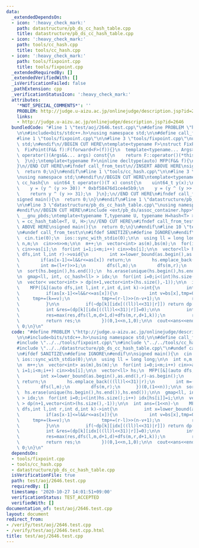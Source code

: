 ```yaml
---
data:
  _extendedDependsOn:
  - icon: ':heavy_check_mark:'
    path: datastructure/pb_ds_cc_hash_table.cpp
    title: datastructure/pb_ds_cc_hash_table.cpp
  - icon: ':heavy_check_mark:'
    path: tools/cc_hash.cpp
    title: tools/cc_hash.cpp
  - icon: ':heavy_check_mark:'
    path: tools/fixpoint.cpp
    title: tools/fixpoint.cpp
  _extendedRequiredBy: []
  _extendedVerifiedWith: []
  _isVerificationFailed: false
  _pathExtension: cpp
  _verificationStatusIcon: ':heavy_check_mark:'
  attributes:
    '*NOT_SPECIAL_COMMENTS*': ''
    PROBLEM: http://judge.u-aizu.ac.jp/onlinejudge/description.jsp?id=2646
    links:
    - http://judge.u-aizu.ac.jp/onlinejudge/description.jsp?id=2646
  bundledCode: "#line 1 \"test/aoj/2646.test.cpp\"\n#define PROBLEM \"http://judge.u-aizu.ac.jp/onlinejudge/description.jsp?id=2646\"\
    \n\n#include<bits/stdc++.h>\nusing namespace std;\n\n#define call_from_test\n\
    #line 1 \"tools/fixpoint.cpp\"\n\n#line 3 \"tools/fixpoint.cpp\"\nusing namespace\
    \ std;\n#endif\n//BEGIN CUT HERE\ntemplate<typename F>\nstruct FixPoint : F{\n\
    \  FixPoint(F&& f):F(forward<F>(f)){}\n  template<typename... Args>\n  decltype(auto)\
    \ operator()(Args&&... args) const{\n    return F::operator()(*this,forward<Args>(args)...);\n\
    \  }\n};\ntemplate<typename F>\ninline decltype(auto) MFP(F&& f){\n  return FixPoint<F>{forward<F>(f)};\n\
    }\n//END CUT HERE\n#ifndef call_from_test\n//INSERT ABOVE HERE\nsigned main(){\n\
    \  return 0;\n}\n#endif\n#line 1 \"tools/cc_hash.cpp\"\n\n#line 3 \"tools/cc_hash.cpp\"\
    \nusing namespace std;\n#endif\n//BEGIN CUT HERE\ntemplate<typename T>\nstruct\
    \ cc_hash{\n  uint64_t operator()(T x) const{\n    uint64_t y(x);\n    y += 0x9e3779b97f4a7c15;\n\
    \    y = (y ^ (y >> 30)) * 0xbf58476d1ce4e5b9;\n    y = (y ^ (y >> 27)) * 0x94d049bb133111eb;\n\
    \    return y ^ (y >> 31);\n  }\n};\n//END CUT HERE\n#ifndef call_from_test\n\
    signed main(){\n  return 0;\n}\n#endif\n#line 1 \"datastructure/pb_ds_cc_hash_table.cpp\"\
    \n\n#line 3 \"datastructure/pb_ds_cc_hash_table.cpp\"\nusing namespace std;\n\
    #endif\n//BEGIN CUT HERE\n#include <ext/pb_ds/assoc_container.hpp>\nusing namespace\
    \ __gnu_pbds;\ntemplate<typename T,typename U, typename H=hash<T> >\nusing gmap\
    \ = cc_hash_table<T, U, H>;\n//END CUT HERE\n#ifndef call_from_test\n//INSERT\
    \ ABOVE HERE\nsigned main(){\n  return 0;\n}\n#endif\n#line 10 \"test/aoj/2646.test.cpp\"\
    \n#undef call_from_test\n\n#ifdef SANITIZE\n#define IGNORE\n#endif\n\nsigned main(){\n\
    \  cin.tie(0);\n  ios::sync_with_stdio(0);\n\n  using ll = long long;\n\n  int\
    \ n,m;\n  cin>>n>>m;\n\n  m++;\n  vector<int> as(m),bs(m);\n  for(int i=0;i<m;i++)\
    \ cin>>as[i];\n  for(int i=1;i<m;i++) cin>>bs[i];\n\n  vector<ll> hs;\n  MFP([&](auto\
    \ dfs,int l,int r)->void{\n        int x=lower_bound(as.begin(),as.end(),r)-as.begin();\n\
    \        if(as[x-1]<=l&&r<=as[x]) return;\n        hs.emplace_back(((ll)l<<31)|r);\n\
    \        int m=(l+r)>>1;\n        dfs(l,m);\n        dfs(m,r);\n      })(0,(1<<n));\n\
    \n  sort(hs.begin(),hs.end());\n  hs.erase(unique(hs.begin(),hs.end()),hs.end());\n\
    \n  gmap<ll, int, cc_hash<ll> > idx;\n  for(int i=0;i<(int)hs.size();i++) idx[hs[i]]=i;\n\
    \n  vector< vector<int> > dp(n+1,vector<int>(hs.size(),-1));\n\n  int ans=(1<<n)-\n\
    \    MFP([&](auto dfs,int l,int r,int d,int k)->int{\n          int x=lower_bound(as.begin(),as.end(),r)-as.begin();\n\
    \          if(as[x-1]<=l&&r<=as[x]){\n            int v=bs[x],tmp=0;\n       \
    \     tmp+=(k==v);\n            tmp+=(r-l)>>(n-v+1);\n            return tmp;\n\
    \          }\n\n          if(~dp[k][idx[((ll)l<<31)|r]]) return dp[k][idx[((ll)l<<31)|r]];\n\
    \          int &res=(dp[k][idx[((ll)l<<31)|r]]=0);\n\n          int m=(l+r)>>1;\n\
    \          res=max(res,dfs(l,m,d+1,d)+dfs(m,r,d+1,k));\n          res=max(res,dfs(l,m,d+1,k)+dfs(m,r,d+1,d));\n\
    \          return res;\n        })(0,1<<n,1,0);\n\n  cout<<ans<<endl;\n  return\
    \ 0;\n}\n"
  code: "#define PROBLEM \"http://judge.u-aizu.ac.jp/onlinejudge/description.jsp?id=2646\"\
    \n\n#include<bits/stdc++.h>\nusing namespace std;\n\n#define call_from_test\n\
    #include \"../../tools/fixpoint.cpp\"\n#include \"../../tools/cc_hash.cpp\"\n\
    #include \"../../datastructure/pb_ds_cc_hash_table.cpp\"\n#undef call_from_test\n\
    \n#ifdef SANITIZE\n#define IGNORE\n#endif\n\nsigned main(){\n  cin.tie(0);\n \
    \ ios::sync_with_stdio(0);\n\n  using ll = long long;\n\n  int n,m;\n  cin>>n>>m;\n\
    \n  m++;\n  vector<int> as(m),bs(m);\n  for(int i=0;i<m;i++) cin>>as[i];\n  for(int\
    \ i=1;i<m;i++) cin>>bs[i];\n\n  vector<ll> hs;\n  MFP([&](auto dfs,int l,int r)->void{\n\
    \        int x=lower_bound(as.begin(),as.end(),r)-as.begin();\n        if(as[x-1]<=l&&r<=as[x])\
    \ return;\n        hs.emplace_back(((ll)l<<31)|r);\n        int m=(l+r)>>1;\n\
    \        dfs(l,m);\n        dfs(m,r);\n      })(0,(1<<n));\n\n  sort(hs.begin(),hs.end());\n\
    \  hs.erase(unique(hs.begin(),hs.end()),hs.end());\n\n  gmap<ll, int, cc_hash<ll>\
    \ > idx;\n  for(int i=0;i<(int)hs.size();i++) idx[hs[i]]=i;\n\n  vector< vector<int>\
    \ > dp(n+1,vector<int>(hs.size(),-1));\n\n  int ans=(1<<n)-\n    MFP([&](auto\
    \ dfs,int l,int r,int d,int k)->int{\n          int x=lower_bound(as.begin(),as.end(),r)-as.begin();\n\
    \          if(as[x-1]<=l&&r<=as[x]){\n            int v=bs[x],tmp=0;\n       \
    \     tmp+=(k==v);\n            tmp+=(r-l)>>(n-v+1);\n            return tmp;\n\
    \          }\n\n          if(~dp[k][idx[((ll)l<<31)|r]]) return dp[k][idx[((ll)l<<31)|r]];\n\
    \          int &res=(dp[k][idx[((ll)l<<31)|r]]=0);\n\n          int m=(l+r)>>1;\n\
    \          res=max(res,dfs(l,m,d+1,d)+dfs(m,r,d+1,k));\n          res=max(res,dfs(l,m,d+1,k)+dfs(m,r,d+1,d));\n\
    \          return res;\n        })(0,1<<n,1,0);\n\n  cout<<ans<<endl;\n  return\
    \ 0;\n}\n"
  dependsOn:
  - tools/fixpoint.cpp
  - tools/cc_hash.cpp
  - datastructure/pb_ds_cc_hash_table.cpp
  isVerificationFile: true
  path: test/aoj/2646.test.cpp
  requiredBy: []
  timestamp: '2020-10-27 14:01:51+09:00'
  verificationStatus: TEST_ACCEPTED
  verifiedWith: []
documentation_of: test/aoj/2646.test.cpp
layout: document
redirect_from:
- /verify/test/aoj/2646.test.cpp
- /verify/test/aoj/2646.test.cpp.html
title: test/aoj/2646.test.cpp
---
```

